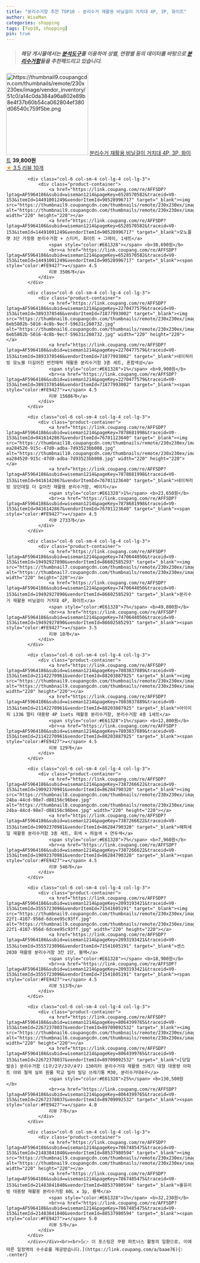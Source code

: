 ```yaml
---
title: "분리수거함 추천 TOP10 - 분리수거 재활용 비닐걸이 거치대 4P, 3P, 화이트"
author: WiseMan
categories: shopping
tags: [Top10, shopping]
pin: true
---
```


> ##### 해당 게시물에서는 [**분석도구**](https://itemscout.io/)를 이용하여 **성별**, **연령별** 등의 데이터를 바탕으로 [**분리수거함**](https://link.coupang.com/a/baae76)들을 추천해드리고 있습니다.
<div class="container"><div class="row">
            <div class="col-6 col-sm-4 col-lg-4 col-lg-3">
                <div class="product-container">
                    <a href="https://link.coupang.com/re/AFFSDP?lptag=AF5964186&subid=wiseman1214&pageKey=7470644050&traceid=V0-153&itemId=19492927934&vendorItemId=86602585389" target="_blank"><img src="https://thumbnail9.coupangcdn.com/thumbnails/remote/230x230ex/image/vendor_inventory/51c0/a14c0da384a96a802e89b8e4f37b60b54ca062804ef380d06540c759f5be.png" alt="https://thumbnail9.coupangcdn.com/thumbnails/remote/230x230ex/image/vendor_inventory/51c0/a14c0da384a96a802e89b8e4f37b60b54ca062804ef380d06540c759f5be.png" width="220" height="220"></a>
                    <a href="https://link.coupang.com/re/AFFSDP?lptag=AF5964186&subid=wiseman1214&pageKey=7470644050&traceid=V0-153&itemId=19492927934&vendorItemId=86602585389" target="_blank">분리수거 재활용 비닐걸이 거치대 4P, 3P, 화이트</a>
                    <span style="color:#E61328"></span> <b>39,800원</b>
                    <br><a href="https://link.coupang.com/re/AFFSDP?lptag=AF5964186&subid=wiseman1214&pageKey=7470644050&traceid=V0-153&itemId=19492927934&vendorItemId=86602585389" target="_blank"><span style="color:#FE9427">★</span> 3.5
                    리뷰 10개</a>
                </div>
            </div>
            
            <div class="col-6 col-sm-4 col-lg-4 col-lg-3">
                <div class="product-container">
                    <a href="https://link.coupang.com/re/AFFSDP?lptag=AF5964186&subid=wiseman1214&pageKey=6528570582&traceid=V0-153&itemId=14491001249&vendorItemId=90528996717" target="_blank"><img src="https://thumbnail9.coupangcdn.com/thumbnails/remote/230x230ex/image/vendor_inventory/3bbb/022a5d69287680dec93482315697a3e43f6961008886da345292a0519545.jpg" alt="https://thumbnail9.coupangcdn.com/thumbnails/remote/230x230ex/image/vendor_inventory/3bbb/022a5d69287680dec93482315697a3e43f6961008886da345292a0519545.jpg" width="220" height="220"></a>
                    <a href="https://link.coupang.com/re/AFFSDP?lptag=AF5964186&subid=wiseman1214&pageKey=6528570582&traceid=V0-153&itemId=14491001249&vendorItemId=90528996717" target="_blank">모노플랫 3단 가정용 분리수거함 + 스티커, 화이트 + 그레이, 1세트</a>
                    <span style="color:#E61328"></span> <b>30,690원</b>
                    <br><a href="https://link.coupang.com/re/AFFSDP?lptag=AF5964186&subid=wiseman1214&pageKey=6528570582&traceid=V0-153&itemId=14491001249&vendorItemId=90528996717" target="_blank"><span style="color:#FE9427">★</span> 4.5
                    리뷰 3506개</a>
                </div>
            </div>
            
            <div class="col-6 col-sm-4 col-lg-4 col-lg-3">
                <div class="product-container">
                    <a href="https://link.coupang.com/re/AFFSDP?lptag=AF5964186&subid=wiseman1214&pageKey=2270477579&traceid=V0-153&itemId=3893378546&vendorItemId=71877993002" target="_blank"><img src="https://thumbnail6.coupangcdn.com/thumbnails/remote/230x230ex/image/retail/images/3121585056889506-6eb5802b-5016-4c8b-9ecf-59631c260732.jpg" alt="https://thumbnail6.coupangcdn.com/thumbnails/remote/230x230ex/image/retail/images/3121585056889506-6eb5802b-5016-4c8b-9ecf-59631c260732.jpg" width="220" height="220"></a>
                    <a href="https://link.coupang.com/re/AFFSDP?lptag=AF5964186&subid=wiseman1214&pageKey=2270477579&traceid=V0-153&itemId=3893378546&vendorItemId=71877993002" target="_blank">네이쳐리빙 모노블 더길어진 반전매력 재활용 분리수거함 3종 세트, 혼합색상</a>
                    <span style="color:#E61328">1%</span> <b>9,900원</b>
                    <br><a href="https://link.coupang.com/re/AFFSDP?lptag=AF5964186&subid=wiseman1214&pageKey=2270477579&traceid=V0-153&itemId=3893378546&vendorItemId=71877993002" target="_blank"><span style="color:#FE9427">★</span> 4.5
                    리뷰 15686개</a>
                </div>
            </div>
            
            <div class="col-6 col-sm-4 col-lg-4 col-lg-3">
                <div class="product-container">
                    <a href="https://link.coupang.com/re/AFFSDP?lptag=AF5964186&subid=wiseman1214&pageKey=7878681998&traceid=V0-153&itemId=9416142867&vendorItemId=76701123640" target="_blank"><img src="https://thumbnail10.coupangcdn.com/thumbnails/remote/230x230ex/image/retail/images/2617880073909517-ea284520-915c-47d0-adba-7d93523bb008.jpg" alt="https://thumbnail10.coupangcdn.com/thumbnails/remote/230x230ex/image/retail/images/2617880073909517-ea284520-915c-47d0-adba-7d93523bb008.jpg" width="220" height="220"></a>
                    <a href="https://link.coupang.com/re/AFFSDP?lptag=AF5964186&subid=wiseman1214&pageKey=7878681998&traceid=V0-153&itemId=9416142867&vendorItemId=76701123640" target="_blank">네이쳐리빙 모던데일 더 깊어진 재활용 분리수거함, 베이지</a>
                    <span style="color:#E61328">1%</span> <b>23,650원</b>
                    <br><a href="https://link.coupang.com/re/AFFSDP?lptag=AF5964186&subid=wiseman1214&pageKey=7878681998&traceid=V0-153&itemId=9416142867&vendorItemId=76701123640" target="_blank"><span style="color:#FE9427">★</span> 4.5
                    리뷰 2733개</a>
                </div>
            </div>
            
            <div class="col-6 col-sm-4 col-lg-4 col-lg-3">
                <div class="product-container">
                    <a href="https://link.coupang.com/re/AFFSDP?lptag=AF5964186&subid=wiseman1214&pageKey=7470644050&traceid=V0-153&itemId=19492927890&vendorItemId=86602585293" target="_blank"><img src="https://thumbnail7.coupangcdn.com/thumbnails/remote/230x230ex/image/vendor_inventory/03cf/9feee034bea274a3051d9e03033aec90f47ee3fd1c0ec48d2b7626709ab1.png" alt="https://thumbnail7.coupangcdn.com/thumbnails/remote/230x230ex/image/vendor_inventory/03cf/9feee034bea274a3051d9e03033aec90f47ee3fd1c0ec48d2b7626709ab1.png" width="220" height="220"></a>
                    <a href="https://link.coupang.com/re/AFFSDP?lptag=AF5964186&subid=wiseman1214&pageKey=7470644050&traceid=V0-153&itemId=19492927890&vendorItemId=86602585293" target="_blank">분리수거 재활용 비닐걸이 거치대 4P, 화이트</a>
                    <span style="color:#E61328">7%</span> <b>49,800원</b>
                    <br><a href="https://link.coupang.com/re/AFFSDP?lptag=AF5964186&subid=wiseman1214&pageKey=7470644050&traceid=V0-153&itemId=19492927890&vendorItemId=86602585293" target="_blank"><span style="color:#FE9427">★</span> 3.5
                    리뷰 10개</a>
                </div>
            </div>
            
            <div class="col-6 col-sm-4 col-lg-4 col-lg-3">
                <div class="product-container">
                    <a href="https://link.coupang.com/re/AFFSDP?lptag=AF5964186&subid=wiseman1214&pageKey=7803837889&traceid=V0-153&itemId=21142270961&vendorItemId=88203887925" target="_blank"><img src="https://thumbnail9.coupangcdn.com/thumbnails/remote/230x230ex/image/vendor_inventory/d797/f608b57555f105af12ee2be9077e8e41b14e4c9bb2c71cc0b5cf7a39236e.jpg" alt="https://thumbnail9.coupangcdn.com/thumbnails/remote/230x230ex/image/vendor_inventory/d797/f608b57555f105af12ee2be9077e8e41b14e4c9bb2c71cc0b5cf7a39236e.jpg" width="220" height="220"></a>
                    <a href="https://link.coupang.com/re/AFFSDP?lptag=AF5964186&subid=wiseman1214&pageKey=7803837889&traceid=V0-153&itemId=21142270961&vendorItemId=88203887925" target="_blank">아이이피 i336 멀티 대용량 4P 1sets 재활용 분리수거함, 분리수거함 4종 1세트</a>
                    <span style="color:#E61328">1%</span> <b>12,800원</b>
                    <br><a href="https://link.coupang.com/re/AFFSDP?lptag=AF5964186&subid=wiseman1214&pageKey=7803837889&traceid=V0-153&itemId=21142270961&vendorItemId=88203887925" target="_blank"><span style="color:#FE9427">★</span> 4.5
                    리뷰 129개</a>
                </div>
            </div>
            
            <div class="col-6 col-sm-4 col-lg-4 col-lg-3">
                <div class="product-container">
                    <a href="https://link.coupang.com/re/AFFSDP?lptag=AF5964186&subid=wiseman1214&pageKey=7387266622&traceid=V0-153&itemId=19092370981&vendorItemId=86284790320" target="_blank"><img src="https://thumbnail8.coupangcdn.com/thumbnails/remote/230x230ex/image/retail/images/2023/06/15/15/1/4c818873-24ba-44cd-98e7-d88156c96bee.jpg" alt="https://thumbnail8.coupangcdn.com/thumbnails/remote/230x230ex/image/retail/images/2023/06/15/15/1/4c818873-24ba-44cd-98e7-d88156c96bee.jpg" width="220" height="220"></a>
                    <a href="https://link.coupang.com/re/AFFSDP?lptag=AF5964186&subid=wiseman1214&pageKey=7387266622&traceid=V0-153&itemId=19092370981&vendorItemId=86284790320" target="_blank">해피세일 재활용 분리수거함 3종 세트, 회색 + 하늘색 + 연두색</a>
                    <span style="color:#E61328">7%</span> <b>7,960원</b>
                    <br><a href="https://link.coupang.com/re/AFFSDP?lptag=AF5964186&subid=wiseman1214&pageKey=7387266622&traceid=V0-153&itemId=19092370981&vendorItemId=86284790320" target="_blank"><span style="color:#FE9427">★</span> 4.5
                    리뷰 546개</a>
                </div>
            </div>
            
            <div class="col-6 col-sm-4 col-lg-4 col-lg-3">
                <div class="product-container">
                    <a href="https://link.coupang.com/re/AFFSDP?lptag=AF5964186&subid=wiseman1214&pageKey=2093193421&traceid=V0-153&itemId=3555723096&vendorItemId=71541605191" target="_blank"><img src="https://thumbnail9.coupangcdn.com/thumbnails/remote/230x230ex/image/retail/images/2020/09/11/16/4/0c4ac8c3-22f1-4107-956d-6dcee95c93ff.jpg" alt="https://thumbnail9.coupangcdn.com/thumbnails/remote/230x230ex/image/retail/images/2020/09/11/16/4/0c4ac8c3-22f1-4107-956d-6dcee95c93ff.jpg" width="220" height="220"></a>
                    <a href="https://link.coupang.com/re/AFFSDP?lptag=AF5964186&subid=wiseman1214&pageKey=2093193421&traceid=V0-153&itemId=3555723096&vendorItemId=71541605191" target="_blank">센스2030 재활용 분리수거함 3칸 1단, 블랙</a>
                    <span style="color:#E61328"></span> <b>18,900원</b>
                    <br><a href="https://link.coupang.com/re/AFFSDP?lptag=AF5964186&subid=wiseman1214&pageKey=2093193421&traceid=V0-153&itemId=3555723096&vendorItemId=71541605191" target="_blank"><span style="color:#FE9427">★</span> 4.5
                    리뷰 513개</a>
                </div>
            </div>
            
            <div class="col-6 col-sm-4 col-lg-4 col-lg-3">
                <div class="product-container">
                    <a href="https://link.coupang.com/re/AFFSDP?lptag=AF5964186&subid=wiseman1214&pageKey=8064399765&traceid=V0-153&itemId=22672378037&vendorItemId=89709092532" target="_blank"><img src="https://thumbnail6.coupangcdn.com/thumbnails/remote/230x230ex/image/vendor_inventory/1a9e/39aafdb183766561313f8d884269111fa5c8aeee15e573483120fe538012.jpg" alt="https://thumbnail6.coupangcdn.com/thumbnails/remote/230x230ex/image/vendor_inventory/1a9e/39aafdb183766561313f8d884269111fa5c8aeee15e573483120fe538012.jpg" width="220" height="220"></a>
                    <a href="https://link.coupang.com/re/AFFSDP?lptag=AF5964186&subid=wiseman1214&pageKey=8064399765&traceid=V0-153&itemId=22672378037&vendorItemId=89709092532" target="_blank">[당일발송] 분리수거함 (1구/2구/3구/4구) 130리터 분리수거대 재활용 쓰레기 대형 대용량 아파트 야외 철재 실외 원룸 학교 빌라 빌딩 쓰레기통 M30, 분리수거대4구</a>
                    <span style="color:#E61328">25%</span> <b>130,500원</b>
                    <br><a href="https://link.coupang.com/re/AFFSDP?lptag=AF5964186&subid=wiseman1214&pageKey=8064399765&traceid=V0-153&itemId=22672378037&vendorItemId=89709092532" target="_blank"><span style="color:#FE9427">★</span> 4.0
                    리뷰 7개</a>
                </div>
            </div>
            
            <div class="col-6 col-sm-4 col-lg-4 col-lg-3">
                <div class="product-container">
                    <a href="https://link.coupang.com/re/AFFSDP?lptag=AF5964186&subid=wiseman1214&pageKey=7867485475&traceid=V0-153&itemId=21483841840&vendorItemId=88537980594" target="_blank"><img src="https://thumbnail9.coupangcdn.com/thumbnails/remote/230x230ex/image/rs_quotation_api/xgkmwsjd/236b176e8980430db1a17e34f265fc88.jpg" alt="https://thumbnail9.coupangcdn.com/thumbnails/remote/230x230ex/image/rs_quotation_api/xgkmwsjd/236b176e8980430db1a17e34f265fc88.jpg" width="220" height="220"></a>
                    <a href="https://link.coupang.com/re/AFFSDP?lptag=AF5964186&subid=wiseman1214&pageKey=7867485475&traceid=V0-153&itemId=21483841840&vendorItemId=88537980594" target="_blank">올유리빙 대용량 재활용 분리수거함 60L x 3p, 블랙</a>
                    <span style="color:#E61328">1%</span> <b>32,230원</b>
                    <br><a href="https://link.coupang.com/re/AFFSDP?lptag=AF5964186&subid=wiseman1214&pageKey=7867485475&traceid=V0-153&itemId=21483841840&vendorItemId=88537980594" target="_blank"><span style="color:#FE9427">★</span> 5.0
                    리뷰 5개</a>
                </div>
            </div>
            </div></div><br><br>[👉 이 포스팅은 쿠팡 파트너스 활동의 일환으로, 이에 따른 일정액의 수수료를 제공받습니다.](https://link.coupang.com/a/baae76){: .center}